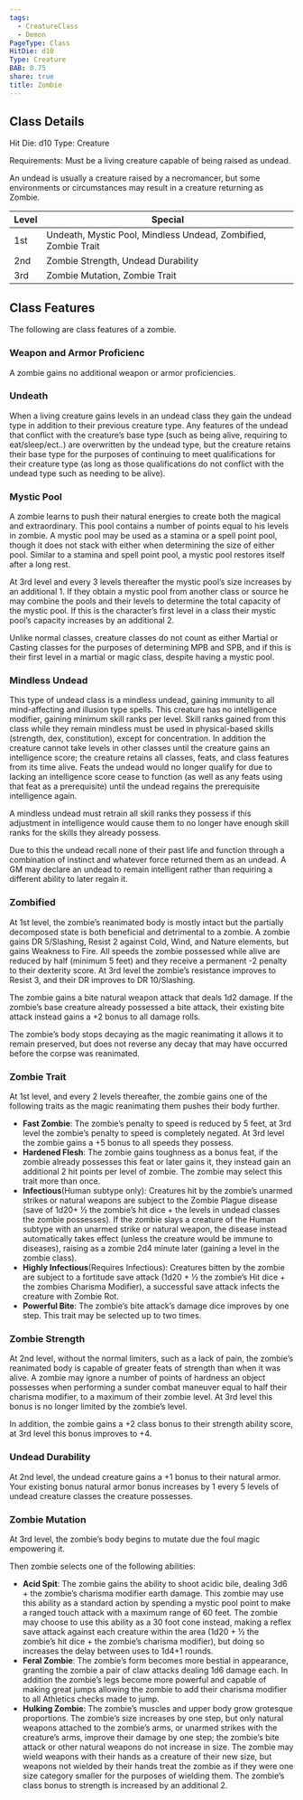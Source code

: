 ```yaml
---
tags:
  - CreatureClass
  - Demon
PageType: Class
HitDie: d10
Type: Creature
BAB: 0.75
share: true
title: Zombie
---
```


## Class Details
Hit Die:  d10
Type: Creature

Requirements: Must be a living creature capable of being raised as undead.

An undead is usually a creature raised by a necromancer, but some environments or circumstances may result in a creature returning as Zombie.

| Level | Special                                                        |
| ----- | -------------------------------------------------------------- |
| 1st   | Undeath, Mystic Pool, Mindless Undead, Zombified, Zombie Trait |
| 2nd   | Zombie Strength, Undead Durability                             |
| 3rd   | Zombie Mutation, Zombie Trait                                  |

## Class Features

The following are class features of a zombie.

### Weapon and Armor Proficienc

A zombie gains no additional weapon or armor proficiencies.

### Undeath

When a living creature gains levels in an undead class they gain the undead type in addition to their previous creature type. Any features of the undead that conflict with the creature’s base type (such as being alive, requiring to eat/sleep/ect..) are overwritten by the undead type, but the creature retains their base type for the purposes of continuing to meet qualifications for their creature type (as long as those qualifications do not conflict with the undead type such as needing to be alive).

### Mystic Pool

A zombie learns to push their natural energies to create both the magical and extraordinary. This pool contains a number of points equal to his levels in zombie. A mystic pool may be used as a stamina or a spell point pool, though it does not stack with either when determining the size of either pool. Similar to a stamina and spell point pool, a mystic pool restores itself after a long rest.

At 3rd level and every 3 levels thereafter the mystic pool’s size increases by an additional 1. If they obtain a mystic pool from another class or source he may combine the pools and their levels to determine the total capacity of the mystic pool. If this is the character’s first level in a class their mystic pool’s capacity increases by an additional 2.

Unlike normal classes, creature classes do not count as either Martial or Casting classes for the purposes of determining MPB and SPB, and if this is their first level in a martial or magic class, despite having a mystic pool.

### Mindless Undead

This type of undead class is a mindless undead, gaining immunity to all mind-affecting and illusion type spells. This creature has no intelligence modifier, gaining minimum skill ranks per level. Skill ranks gained from this class while they remain mindless must be used in physical-based skills (strength, dex, constitution), except for concentration. In addition the creature cannot take levels in other classes until the creature gains an intelligence score; the creature retains all classes, feats, and class features from its time alive. Feats the undead would no longer qualify for due to lacking an intelligence score cease to function (as well as any feats using that feat as a prerequisite) until the undead regains the prerequisite intelligence again.

A mindless undead must retrain all skill ranks they possess if this adjustment in intelligence would cause them to no longer have enough skill ranks for the skills they already possess.

Due to this the undead recall none of their past life and function through a combination of instinct and whatever force returned them as an undead. A GM may declare an undead to remain intelligent rather than requiring a different ability to later regain it.

### Zombified

At 1st level, the zombie’s reanimated body is mostly intact but the partially decomposed state is both beneficial and detrimental to a zombie. A zombie gains DR 5/Slashing, Resist 2 against Cold, Wind, and Nature elements, but gains Weakness to Fire. All speeds the zombie possessed while alive are reduced by half (minimum 5 feet) and they receive a permanent -2 penalty to their dexterity score. At 3rd level the zombie’s resistance improves to Resist 3, and their DR improves to DR 10/Slashing.

The zombie gains a bite natural weapon attack that deals 1d2 damage. If the zombie’s base creature already possessed a bite attack, their existing bite attack instead gains a +2 bonus to all damage rolls.

The zombie’s body stops decaying as the magic reanimating it allows it to remain preserved, but does not reverse any decay that may have occurred before the corpse was reanimated.

### Zombie Trait

At 1st level, and every 2 levels thereafter, the zombie gains one of the following traits as the magic reanimating them pushes their body further.

- **Fast Zombie**: The zombie’s penalty to speed is reduced by 5 feet, at 3rd level the zombie’s penalty to speed is completely negated. At 3rd level the zombie gains a +5 bonus to all speeds they possess.
- **Hardened Flesh**: The zombie gains toughness as a bonus feat, if the zombie already possesses this feat or later gains it, they instead gain an additional 2 hit points per level of zombie. The zombie may select this trait more than once.
- **Infectious**(Human subtype only): Creatures hit by the zombie’s unarmed strikes or natural weapons are subject to the Zombie Plague disease (save of 1d20+ ½ the zombie’s hit dice + the levels in undead classes the zombie possesses). If the zombie slays a creature of the Human subtype with an unarmed strike or natural weapon, the disease instead automatically takes effect (unless the creature would be immune to diseases), raising as a zombie 2d4 minute later (gaining a level in the zombie class).
- **Highly Infectious**(Requires Infectious): Creatures bitten by the zombie are subject to a fortitude save attack (1d20 + ½ the zombie’s Hit dice + the zombies Charisma Modifier), a successful save attack infects the creature with Zombie Rot.
- **Powerful Bite**: The zombie’s bite attack’s damage dice improves by one step. This trait may be selected up to two times.

### Zombie Strength

At 2nd level, without the normal limiters, such as a lack of pain, the zombie’s reanimated body is capable of greater feats of strength than when it was alive. A zombie may ignore a number of points of hardness an object possesses when performing a sunder combat maneuver equal to half their charisma modifier, to a maximum of their zombie level. At 3rd level this bonus is no longer limited by the zombie’s level.

In addition, the zombie gains a +2 class bonus to their strength ability score, at 3rd level this bonus improves to +4.

### Undead Durability

At 2nd level, the undead creature gains a +1 bonus to their natural armor. Your existing bonus natural armor bonus increases by 1 every 5 levels of undead creature classes the creature possesses.

### Zombie Mutation

At 3rd level, the zombie’s body begins to mutate due the foul magic empowering it.

Then zombie selects one of the following abilities:

- **Acid Spit**: The zombie gains the ability to shoot acidic bile, dealing 3d6 + the zombie’s charisma modifier earth damage. This zombie may use this ability as a standard action by spending a mystic pool point to make a ranged touch attack with a maximum range of 60 feet. The zombie may choose to use this ability as a 30 foot cone instead, making a reflex save attack against each creature within the area (1d20 + ½ the zombie’s hit dice + the zombie’s charisma modifier), but doing so increases the delay between uses to 1d4+1 rounds.
- **Feral Zombie**: The zombie’s form becomes more bestial in appearance, granting the zombie a pair of claw attacks dealing 1d6 damage each. In addition the zombie’s legs become more powerful and capable of making great jumps allowing the zombie to add their charisma modifier to all Athletics checks made to jump.
- **Hulking Zombie**: The zombie’s muscles and upper body grow grotesque proportions. The zombie’s size increases by one step, but only natural weapons attached to the zombie’s arms, or unarmed strikes with the creature’s arms, improve their damage by one step; the zombie’s bite attack or other natural weapons do not increase in size. The zombie may wield weapons with their hands as a creature of their new size, but weapons not wielded by their hands treat the zombie as if they were one size category smaller for the purposes of wielding them. The zombie’s class bonus to strength is increased by an additional 2.